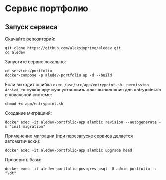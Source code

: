 # Сервис портфолио

## Запуск сервиса

Скачайте репозиторий:
```
git clone https://github.com/aleksioprime/aledev.git
cd aledev
```

Запустите сервис локально:
```
cd services/portfolio
docker-compose -p aledev-portfolio up -d --build
```

Если выходит ошибка `exec /usr/src/app/entrypoint.sh: permission denied`, то нужно вручную установить флаг выполнения для entrypoint.sh в локальной системе:
```
chmod +x app/entrypoint.sh
```

Создание миграциий:
```shell
docker exec -it aledev-portfolio-app alembic revision --autogenerate -m "init migration"
```

Применение миграции (при перезапуске сервиса делается автоматически):
```shell
docker exec -it aledev-portfolio-app alembic upgrade head
```

Проверить базы:
```
docker exec -it aledev-portfolio-postgres psql -U admin portfolio -c "\dt"
```